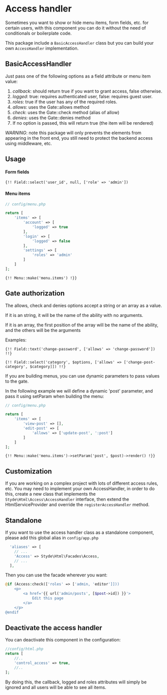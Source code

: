 # Access handler

Sometimes you want to show or hide menu items, form fields, etc. for certain users, with this component you can do it without the need of conditionals or boilerplate code.

This package include a `BasicAccessHandler` class but you can build your own `AccessHandler` implementation.

## BasicAccessHandler

Just pass one of the following options as a field attribute or menu item value:

1. *callback*: should return true if you want to grant access, false otherwise.
2. *logged*: true: requires authenticated user, false: requires guest user.
3. *roles*: true if the user has any of the required roles.
4. *allows*: uses the Gate::allows method 
5. *check*: uses the Gate::check method (alias of allow)
6. *denies*: uses the Gate::denies method
7. If no option is passed, this will return true (the item will be rendered)

*WARNING*: note this package will only prevents the elements from appearing in the front end, you still need to protect the backend access using middleware, etc.

## Usage 

#### Form fields

```blade
{!! Field::select('user_id', null, ['role' => 'admin'])
```

#### Menu items

```php
// config/menu.php

return [
    'items' => [
        'account' => [
            'logged' => true
        ],
        'login' => [
            'logged' => false
        ],
        'settings' => [
            'roles' => 'admin'
        ]
    ]
];
```
     
```blade
{!! Menu::make('menu.items') !}}
```

## Gate authorization

The allows, check and denies options accept a string or an array as a value.

If it is an string, it will be the name of the ability with no arguments.

If it is an array, the first position of the array will be the name of the ability, and the others will be the arguments 

Examples:

```blade
{!! Field::text('change-password', ['allows' => 'change-password']) !!}
```

```blade
{!! Field::select('category', $options, ['allows' => ['change-post-category', $category]]) !!}
```

If you are building menus, you can use dynamic parameters to pass values to the gate.

In the following example we will define a dynamic 'post' parameter, and pass it using setParam when building the menu:

```php
// config/menu.php

return [
    'items' => [
        'view-post' => [],
        'edit-post' => [
            'allows' => ['update-post', ':post']
        ]
    ]
];
```
     
```blade
{!! Menu::make('menu.items')->setParam('post', $post)->render() !}}
```
     
## Customization

If you are working on a complex project with lots of different access rules, etc. You may need to implement your own AccessHandler, in order to do this, create a new class that implements the `Styde\Html\Access\AccessHandler` interface, then extend the HtmlServiceProvider and override the `registerAccessHandler` method.

## Standalone

If you want to use the access handler class as a standalone component, please add this global alias in `config/app.php`

```php
  'aliases' => [
    // ...
    'Access' => Styde\Html\Facades\Access,
    // ...
  ],
```

Then you can use the facade wherever you want:

```php
@if (Access:check(['roles' => ['admin, 'editor']]))
    <p>
        <a href='{{ url('admin/posts', [$post->id]) }}'>
            Edit this page
        </a>
    </p>
@endif
```

## Deactivate the access handler

You can deactivate this component in the configuration:

```php
//config/html.php
return [
    //..
    'control_access' => true,
    //..
];
```

By doing this, the callback, logged and roles attributes will simply be ignored and all users will be able to see all items. 
